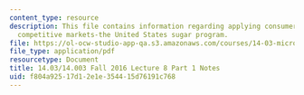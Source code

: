 ```yaml
---
content_type: resource
description: This file contains information regarding applying consumer theory to
  competitive markets-the United States sugar program.
file: https://ol-ocw-studio-app-qa.s3.amazonaws.com/courses/14-03-microeconomic-theory-and-public-policy-fall-2016/f804a92517d12e1e354415d76191c768_MIT14_03F16_lec8Part1.pdf
file_type: application/pdf
resourcetype: Document
title: 14.03/14.003 Fall 2016 Lecture 8 Part 1 Notes
uid: f804a925-17d1-2e1e-3544-15d76191c768
---
```

